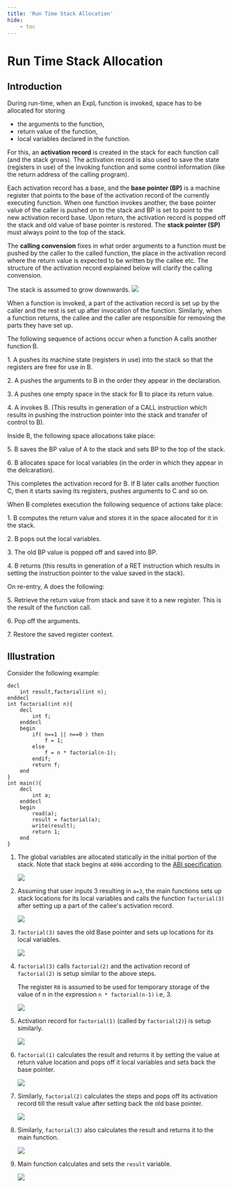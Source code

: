 ```yaml
---
title: 'Run Time Stack Allocation'
hide:
    - toc
---
```


# Run Time Stack Allocation

## Introduction

During run-time, when an ExpL function is invoked, space has to be allocated for storing

- the arguments to the function,
- return value of the function,
- local variables declared in the function.

For this, an **activation record** is created in the stack for each function call (and the stack grows). The activation record is also used to save the state (registers in use) of the invoking function and some control information (like the return address of the calling program).

Each activation record has a base, and the **base pointer (BP)** is a machine register that points to the base of the activation record of the currently executing function. When one function invokes another, the base pointer value of the caller is pushed on to the stack and BP is set to point to the new activation record base. Upon return, the activation record is popped off the stack and old value of base pointer is restored. The **stack pointer (SP)** must always point to the top of the stack.

The **calling convension** fixes in what order arguments to a function must be pushed by the caller to the called function, the place in the activation record where the return value is expected to be written by the callee etc. The structure of the activation record explained below will clarify the calling convension.

The stack is assumed to grow downwards.
![](../img/data_structure_34.png)

When a function is invoked, a part of the activation record is set up by the caller and the rest is set up after invocation of the function. Similarly, when a function returns, the callee and the caller are responsible for removing the parts they have set up.

The following sequence of actions occur when a function A calls another function B.

1\. A pushes its machine state (registers in use) into the stack so that the registers are free for use in B.

2\. A pushes the arguments to B in the order they appear in the declaration.

3\. A pushes one empty space in the stack for B to place its return value.

4\. A invokes B. (This results in generation of a CALL instruction which results in pushing the instruction pointer into the stack and transfer of control to B).

Inside B, the following space allocations take place:

5\.  B saves the BP value of A to the stack and sets BP to the top of the stack.

6\.  B allocates space for local variables (in the order in which they appear in the delcaration).

This completes the activation record for B. If B later calls another function C, then it starts saving its registers, pushes arguments to C and so on.

When B completes execution the following sequence of actions take place:

1\.  B computes the return value and stores it in the space allocated for it in the stack.

2\.  B pops out the local variables.

3\.  The old BP value is popped off and saved into BP.

4\.  B returns (this results in generation of a RET instruction which results in setting the instruction pointer to the value saved in the stack).

On re-entry, A does the following:

5\.  Retrieve the return value from stack and save it to a new register. This is the result of the function call.

6\.  Pop off the arguments.

7\.  Restore the saved register context.

## Illustration

Consider the following example:
```
decl
    int result,factorial(int n);
enddecl
int factorial(int n){
    decl
        int f;
    enddecl
    begin
        if( n==1 || n==0 ) then
            f = 1;
        else
            f = n * factorial(n-1);
        endif;
        return f;
    end
}
int main(){
    decl
        int a;
    enddecl
    begin
        read(a);
        result = factorial(a);
        write(result);
        return 1;
    end
}
```

1.  The global variables are allocated statically in the initial portion of the stack. Note that stack begins at `4096` according to the [ABI specification](abi.md).

    ![](../img/data_structure_39.png)

2.  Assuming that user inputs 3 resulting in `a=3`, the main functions sets up stack locations for its local variables and calls the function `factorial(3)` after setting up a part of the callee's activation record.

    ![](../img/data_structure_40.png)

3.  `factorial(3)` saves the old Base pointer and sets up locations for its local variables.

    ![](../img/data_structure_41.png)

4.  `factorial(3)` calls `factorial(2)` and the activation record of `factorial(2)` is setup similar to the above steps.

    The register `R0` is assumed to be used for temporary storage of the value of n in the expression `n * factorial(n-1)` i.e, 3.

    ![](../img/data_structure_42.png)

5.  Activation record for `factorial(1)` (called by `factorial(2)`) is setup similarly.

    ![](../img/data_structure_43.png)

6.  `factorial(1)` calculates the result and returns it by setting the value at return value location and pops off it local variables and sets back the base pointer.

    ![](../img/data_structure_44.png)

7.  Similarly, `factorial(2)` calculates the steps and pops off its activation record till the result value after setting back the old base pointer.

    ![](../img/data_structure_45.png)

8.  Similarly, `factorial(3)` also calculates the result and returns it to the main function.

    ![](../img/data_structure_46.png)

9.  Main function calculates and sets the `result` variable.

    ![](../img/data_structure_47.png)


